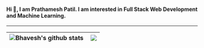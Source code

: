 #### Hi 👋, I am Prathamesh Patil. I am interested in Full Stack Web Development and Machine Learning.

<hr>

| <img align="center" src="https://github-readme-stats.vercel.app/api?username=prathameshpatil2002&show_icons=true&theme=light&line_height=30&count_private=true" alt="Bhavesh's github stats"/> | <img align="right" src="https://github-readme-stats.vercel.app/api/top-langs/?username=prathameshpatil2002&theme=light&hide_langs_below=1&layout=compact&card_width=400&langs_count=10" /> |
| :--------------------------------------------------------------------------------------------------------------------------------------------------------------------------------------------- | :----------------------------------------------------------------------------------------------------------------------------------------------------------------------------------------: |
